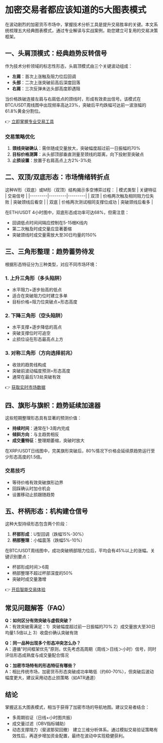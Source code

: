 # 加密交易者都应该知道的5大图表模式

在波动剧烈的加密货币市场中，掌握技术分析工具是提升交易胜率的关键。本文系统梳理五大经典图表模式，通过专业解读与实战案例，助您建立可复用的交易决策框架。

## 一、头肩顶模式：经典趋势反转信号

作为技术分析领域的标志性形态，头肩顶模式由三个关键波动组成：
- **左肩**：首次上涨触及阻力位后回调
- **头部**：二次上涨突破前高后深度回落
- **右肩**：三次反弹未达头部高度即遇阻

当价格跌破连接左肩与右肩低点的颈线时，形成有效卖出信号。该模式在BTC/USDT周线图中出现频率高达23%，突破后平均跌幅可达前一波涨幅的61.8%黄金分割位。

👉 [立即掌握专业交易工具](https://bit.ly/okx_welcome)

### 交易策略优化
1. **颈线突破确认**：需伴随成交量放大，突破幅度超过前一日振幅的70%
2. **目标价格测算**：从头部顶部垂直测量至颈线的距离，向下投射至突破点
3. **止损设置**：放置于右肩高点上方2%-3%处

## 二、双顶/双底形态：市场情绪转折点

这种W形（双底）或M形（双顶）结构揭示多空博弈过程：
| 模式类型 | 关键特征 | 交易信号 |
|---------|---------|---------|
| 双顶    | 价格两次触及相同阻力位失败 | 突破颈线后看空 |
| 双底    | 价格两次测试相同支撑位成功 | 突破颈线后看多 |

在ETH/USDT 4小时图中，双底形态成功率可达68%，但需注意：
- 回调低点时间间隔应控制在5-15根K线内
- 第二次触及时成交量应显著萎缩
- 突破颈线时成交量需放大至30日均量的150%

## 三、三角形整理：趋势蓄势待发

根据形态特征分为三种类型，对应不同市场环境：
### 1. 上升三角形（多头陷阱）
- 水平阻力+逐步抬高的低点
- 适合在突破阻力位时建立多单
- 目标价格=阻力位突破点+形态高度

### 2. 下降三角形（空头陷阱）
- 水平支撑+逐步降低的高点
- 突破支撑位时可追空
- 止损位设在形态最高点上方

### 3. 对称三角形（方向选择前兆）
- 收敛的趋势线构成
- 突破前波动幅度预测=形态高度
- 通常在最后1/3处突破有效

👉 [获取实时市场数据](https://bit.ly/okx_welcome)

## 四、旗形与旗帜：趋势延续加速器

这些短期整理形态具有显著的预测价值：
- **持续时间**：通常在1-3周内完成
- **倾斜方向**：与主趋势相反
- **成交量特征**：整理期萎缩，突破时放大

在XRP/USDT日线图中，完美旗形突破后，80%情况下价格会延续原趋势运行至少形态高度的1.5倍。

### 交易技巧
- 等待价格有效突破旗形边界
- 回踩确认时加仓机会
- 设置移动止损跟随趋势

## 五、杯柄形态：机构建仓信号

这种大型持续形态包含两个阶段：
1. **杯部形成**：U型回调（跌幅15%-30%）
2. **柄部整理**：小幅震荡（跌幅5%-10%）

在BTC/USDT周线图中，成功突破柄部阻力位后，平均会有45%以上的涨幅。关键识别要点：
- 杯部形成时间＞6周
- 柄部整理不超过杯部深度的50%
- 突破时成交量激增

👉 [开启智能交易体验](https://bit.ly/okx_welcome)

## 常见问题解答（FAQ）

**Q：如何区分有效突破与虚假突破？**  
A：有效突破需满足：1）突破幅度超过前一日振幅的70% 2）成交量放大至30日均量1.5倍以上 3）收盘价确认突破有效

**Q：同一品种出现多个形态冲突怎么办？**  
A：遵循"时间框架优先"原则，优先考虑高周期（周线＞日线＞小时）信号，同时评估形态成熟度与成交量配合情况

**Q：加密市场特有的形态特征有哪些？**  
A：相比传统市场，加密货币形态突破成功率略低（约60-70%），但突破后波动幅度更大，建议采用动态止损策略（如ATR通道）

## 结论

掌握这五大图表模式，相当于获得了加密市场的导航地图。建议交易者结合：
- 多周期验证（日线+小时图共振）
- 成交量过滤（OBV指标辅助）
- 动态支撑阻力（斐波那契回撤）
建立三维分析体系。通过模拟交易验证策略有效性后，再逐步增加资金配置，最终在波动中实现稳健获利。
